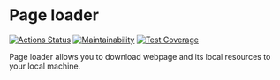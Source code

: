 # Page loader

[![Actions Status](https://github.com/kotano/python-project-lvl3/workflows/hexlet-check/badge.svg)](https://github.com/kotano/python-project-lvl3/actions)
[![Maintainability](https://api.codeclimate.com/v1/badges/2cb4197a93e360c80bce/maintainability)](https://codeclimate.com/github/kotano/python-project-lvl3/maintainability)
[![Test Coverage](https://api.codeclimate.com/v1/badges/2cb4197a93e360c80bce/test_coverage)](https://codeclimate.com/github/kotano/python-project-lvl3/test_coverage)

Page loader allows you to download webpage and its local resources to your local machine.
